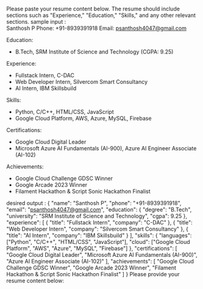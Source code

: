 Please paste your resume content below. The resume should include sections such as "Experience," "Education," "Skills," and any other relevant sections.
sample input :  
Santhosh P
Phone: +91-8939391918
Email: psanthosh4047@gmail.com

Education:
- B.Tech, SRM Institute of Science and Technology (CGPA: 9.25)

Experience:
- Fullstack Intern, C-DAC
- Web Developer Intern, Silvercom Smart Consultancy
- AI Intern, IBM Skillsbuild

Skills:
- Python, C/C++, HTML/CSS, JavaScript
- Google Cloud Platform, AWS, Azure, MySQL, Firebase

Certifications:
- Google Cloud Digital Leader
- Microsoft Azure AI Fundamentals (AI-900), Azure AI Engineer Associate (AI-102)

Achievements:
- Google Cloud Challenge GDSC Winner
- Google Arcade 2023 Winner
- Filament Hackathon & Script Sonic Hackathon Finalist

desired output :
{
  "name": "Santhosh P",
  "phone": "+91-8939391918",
  "email": "psanthosh4047@gmail.com",
  "education": {
    "degree": "B.Tech",
    "university": "SRM Institute of Science and Technology",
    "cgpa": 9.25
  },
  "experience": [
    {
      "title": "Fullstack Intern",
      "company": "C-DAC"
    },
    {
      "title": "Web Developer Intern",
      "company": "Silvercom Smart Consultancy"
    },
    {
      "title": "AI Intern",
      "company": "IBM Skillsbuild"
    }
  ],
  "skills": {
    "languages": ["Python", "C/C++", "HTML/CSS", "JavaScript"],
    "cloud": ["Google Cloud Platform", "AWS", "Azure", "MySQL", "Firebase"]
  },
  "certifications": [
    "Google Cloud Digital Leader",
    "Microsoft Azure AI Fundamentals (AI-900)",
    "Azure AI Engineer Associate (AI-102)"
  ],
  "achievements": [
    "Google Cloud Challenge GDSC Winner",
    "Google Arcade 2023 Winner",
    "Filament Hackathon & Script Sonic Hackathon Finalist"
  ]
}
Please provide your resume content below:
